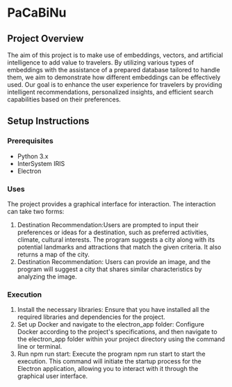 # PaCaBiNu

## Project Overview
The aim of this project is to make use of embeddings, vectors, and artificial intelligence to add value to travelers.  By utilizing various types of embeddings with the assistance of a prepared database tailored to handle them, we aim to demonstrate how different embeddings can be effectively used. Our goal is to enhance the user experience for travelers by providing intelligent recommendations, personalized insights, and efficient search capabilities based on their preferences.

## Setup Instructions
### Prerequisites
- Python 3.x
- InterSystem IRIS
- Electron 

### Uses
The project provides a graphical interface for interaction. The interaction can take two forms:
1. Destination Recommendation:Users are prompted to input their preferences or ideas for a destination, such as preferred activities, climate, cultural interests. The program suggests a city along with its potential landmarks and attractions that match the given criteria. It also returns a map of the city. 
2. Destination Recommendation: Users can provide an image, and the program will suggest a city that shares similar characteristics by analyzing the image. 

### Execution
1. Install the necessary libraries: Ensure that you have installed all the required libraries and dependencies for the project.
2. Set up Docker and navigate to the electron_app folder: Configure Docker according to the project's specifications, and then navigate to the electron_app folder within your project directory using the command line or terminal.
3. Run npm run start: Execute the program npm run start to start the execution. This command will initiate the startup process for the Electron application, allowing you to interact with it through the graphical user interface.

